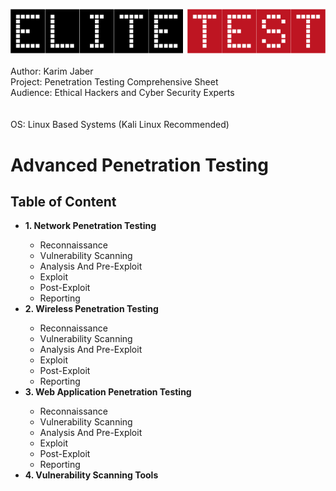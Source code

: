 <img src="https://github.com/Afriness/Advanced-Penetration-testing/blob/main/elitetest-logo.png"><img><br><br>
<span>Author: Karim Jaber</span><br>
<span>Project: Penetration Testing Comprehensive Sheet</span><br>
<span>Audience: Ethical Hackers and Cyber Security Experts</span><br><br><br>
<span>OS: Linux Based Systems (Kali Linux Recommended)</span><br>

# Advanced Penetration Testing

<h2>Table of Content</h2>

<ul>
  <li><strong>1. Network Penetration Testing</strong></li>
  <ul>
    <li>Reconnaissance</li>
    <li>Vulnerability Scanning</li>
    <li>Analysis And Pre-Exploit</li>
    <li>Exploit</li>
    <li>Post-Exploit</li>
    <li>Reporting</li>
  </ul>
  <li><strong>2. Wireless Penetration Testing</strong></li>
  <ul>
    <li>Reconnaissance</li>
    <li>Vulnerability Scanning</li>
    <li>Analysis And Pre-Exploit</li>
    <li>Exploit</li>
    <li>Post-Exploit</li>
    <li>Reporting</li>
  </ul>
  <li><strong>3. Web Application Penetration Testing</strong></li>
  <ul>
    <li>Reconnaissance</li>
    <li>Vulnerability Scanning</li>
    <li>Analysis And Pre-Exploit</li>
    <li>Exploit</li>
    <li>Post-Exploit</li>
    <li>Reporting</li>
  </ul>
  <li><strong>4. Vulnerability Scanning Tools</strong></li>
</ul>



